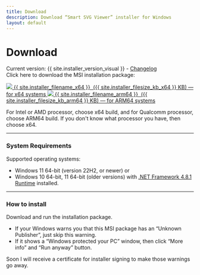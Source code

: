 ```yaml
---
title: Download
description: Download “Smart SVG Viewer” installer for Windows
layout: default
---
```


# Download
Current version: {{ site.installer_version_visual }} - [Changelog](/SmartSvgViewer/changelog/)\
Click here to download the MSI installation package:

<a class="btn" href="https://github.com/sla80/SmartSvgViewer/releases/download/v{{ site.installer_version }}/{{ site.installer_filename_x64 }}">
  <img src="{{ '/images/icon_download.svg' | relative_url }}" /><span> {{ site.installer_filename_x64 }} &nbsp;({{ site.installer_filesize_kb_x64 }} KB) — for x64 systems</span>
</a>

<a class="btn" href="https://github.com/sla80/SmartSvgViewer/releases/download/v{{ site.installer_version }}/{{ site.installer_filename_arm64 }}">
  <img src="{{ '/images/icon_download.svg' | relative_url }}" /><span> {{ site.installer_filename_arm64 }} &nbsp;({{ site.installer_filesize_kb_arm64 }} KB) — for ARM64 systems</span>
</a>

For Intel or AMD processor, choose x64 build, and for Qualcomm processor, choose ARM64 build.
If you don't know what processor you have, then choose x64.

- - - -
### System Requirements
Supported operating systems:
- Windows 11 64-bit (version 22H2, or newer) or
- Windows 10 64-bit, 11 64-bit (older versions) with [.NET Framework 4.8.1 Runtime](https://dotnet.microsoft.com/download/dotnet-framework) installed.

- - - -
### How to install
Download and run the installation package.
- If your Windows warns you that this MSI package has an “Unknown Publisher”, just skip this warning.
- If it shows а “Windows protected your PC” window, then click “More info” and “Run anyway” button.

Soon I will receive a certificate for installer signing to make those warnings go away.
